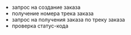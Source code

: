﻿- запрос на создание заказа
- получение номера трека заказа
- запрос на получения заказа по треку заказа
- проверка статус-кода